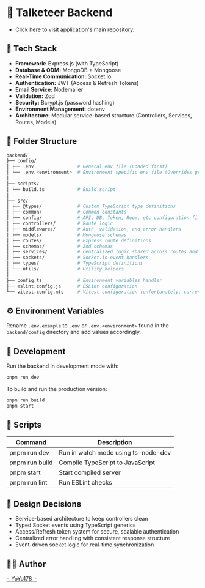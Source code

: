 # 🧠 Talketeer Backend
- Click [here](https://github.com/YoYo178/talketeer) to visit application's main repository.

## 🚀 Tech Stack

- **Framework:** Express.js (with TypeScript)
- **Database & ODM:** MongoDB + Mongoose
- **Real-Time Communication:** Socket.io
- **Authentication:** JWT (Access & Refresh Tokens)
- **Email Service:** Nodemailer
- **Validation:** Zod
- **Security:** Bcrypt.js (password hashing)
- **Environment Management:** dotenv
- **Architecture:** Modular service-based structure (Controllers, Services, Routes, Models)

## 📁 Folder Structure

```bash
backend/
├── config/
│ ├── .env                # General env file (Loaded first)
│ └── .env.<environment>  # Environment specific env file (Overrides general env variables)
│
├── scripts/
│ └── build.ts            # Build script
│
├── src/
│ ├── @types/             # Custom TypeScript type definitions
│ ├── common/             # Common constants
│ ├── config/             # API, DB, Token, Room, etc configuration files
│ ├── controllers/        # Route logic
│ ├── middlewares/        # Auth, validation, and error handlers
│ ├── models/             # Mongoose schemas
│ ├── routes/             # Express route definitions
│ ├── schemas/            # Zod schemas
│ ├── services/           # Centralized logic shared across routes and controllers
│ ├── sockets/            # Socket.io event handlers
│ ├── types/              # TypeScript definitions
│ └── utils/              # Utility helpers
│
├── config.ts             # Environment variables handler
├── eslint.config.js      # ESLint configuration
└── vitest.config.mts     # Vitest configuration (unfortunately, currently unused)
```

## ⚙️ Environment Variables
Rename `.env.example` to `.env` or `.env.<environment>` found in the `backend/config` directory and add values accordingly.

## 🧠 Development

Run the backend in development mode with:

```bash
pnpm run dev
```

To build and run the production version:

```bash
pnpm run build
pnpm start
```

## 🧰 Scripts
| Command	| Description |
|---------|-------------|
| pnpm run dev	| Run in watch mode using ts-node-dev |
| pnpm run build	| Compile TypeScript to JavaScript |
| pnpm start |	Start compiled server |
| pnpm run lint | Run ESLint checks |

## 🧱 Design Decisions
- Service-based architecture to keep controllers clean
- Typed Socket events using TypeScript generics
- Access/Refresh token system for secure, scalable authentication
- Centralized error handling with consistent response structure
- Event-driven socket logic for real-time synchronization

## 🧑‍💻 Author
[-\_YoYo178\_-](https://github.com/YoYo178)